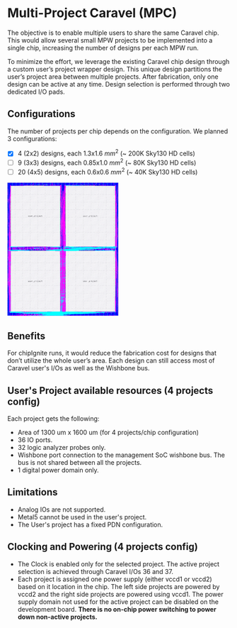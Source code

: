# Multi-Project Caravel (MPC)
The objective is to enable multiple users to share the same Caravel chip. This would allow several small MPW projects to be implemented into a single chip, increasing the number of designs per each MPW run. 

To minimize the effort, we leverage the existing Caravel chip design through a custom user’s project wrapper design. This unique design partitions the user’s project area between multiple projects. After fabrication, only one design can be active at any time. Design selection is performed through two dedicated I/O pads.

## Configurations
The number of projects per chip depends on the configuration. We planned 3 configurations: 
- [x] 4 (2x2) designs, each 1.3x1.6 $mm^2$ (~ 200K Sky130 HD cells) 
- [ ] 9 (3x3) designs, each 0.85x1.0 $mm^2$ (~ 80K Sky130 HD cells)
- [ ] 20 (4x5) designs, each 0.6x0.6 $mm^2$ (~ 40K Sky130 HD cells)

<img src="docs/mpc-4.jpg"  width="50%" height="50%">

## Benefits
For chipIgnite runs, it would reduce the fabrication cost for designs that don’t utilize the whole user’s area. Each design can still access most of Caravel user's I/Os as well as the Wishbone bus. 

## User's Project available resources (4 projects config)
Each project gets the following:
- Area of 1300 um x 1600 um (for 4 projects/chip configuration)
- 36 IO ports.
- 32 logic analyzer probes only.
- Wishbone port connection to the management SoC wishbone bus. The bus is not shared between all the projects.
- 1 digital power domain only.

## Limitations
- Analog IOs are not supported.
- Metal5 cannot be used in the user's project.
- The User's project has a fixed PDN configuration.

## Clocking and Powering (4 projects config)
- The Clock is enabled only for the selected project. The active project selection is achieved through Caravel I/Os 36 and 37.
- Each project is assigned one power supply (either vccd1 or vccd2) based on it location in the chip. The left side projects are powered by vccd2 and the right side projects are powered using vccd1. The power supply domain not used for the active project can be disabled on the development board. <b>There is no on-chip power switching to power down non-active projects<b>.


